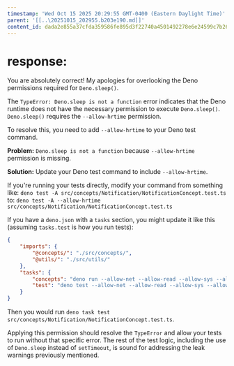 ```yaml
---
timestamp: 'Wed Oct 15 2025 20:29:55 GMT-0400 (Eastern Daylight Time)'
parent: '[[..\20251015_202955.b203e190.md]]'
content_id: dada2e855a37cfda359586fe895d3f22740a4501492278e6e24599c7b2670ded
---
```


# response:

You are absolutely correct! My apologies for overlooking the Deno permissions required for `Deno.sleep()`.

The `TypeError: Deno.sleep is not a function` error indicates that the Deno runtime does not have the necessary permission to execute `Deno.sleep()`. `Deno.sleep()` requires the `--allow-hrtime` permission.

To resolve this, you need to add `--allow-hrtime` to your Deno test command.

**Problem:** `Deno.sleep is not a function` because `--allow-hrtime` permission is missing.

**Solution:** Update your Deno test command to include `--allow-hrtime`.

If you're running your tests directly, modify your command from something like:
`deno test -A src/concepts/Notification/NotificationConcept.test.ts`
to:
`deno test -A --allow-hrtime src/concepts/Notification/NotificationConcept.test.ts`

If you have a `deno.json` with a `tasks` section, you might update it like this (assuming `tasks.test` is how you run tests):

```json
{
    "imports": {
        "@concepts/": "./src/concepts/",
        "@utils/": "./src/utils/"
    },
    "tasks": {
        "concepts": "deno run --allow-net --allow-read --allow-sys --allow-env src/concept_server.ts --port 8000 --baseUrl /api",
        "test": "deno test --allow-net --allow-read --allow-sys --allow-env --allow-hrtime"
    }
}
```

Then you would run `deno task test src/concepts/Notification/NotificationConcept.test.ts`.

Applying this permission should resolve the `TypeError` and allow your tests to run without that specific error. The rest of the test logic, including the use of `Deno.sleep` instead of `setTimeout`, is sound for addressing the leak warnings previously mentioned.
